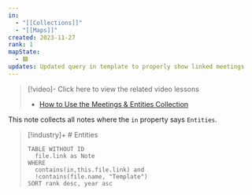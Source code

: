 ```yaml
---
in:
  - "[[Collections]]"
  - "[[Maps]]"
created: 2023-11-27
rank: 1
mapState:
  - 🟩
updates: Updated query in template to properly show linked meetings
---
```


> [!video]- Click here to view the related video lessons
> - [How to Use the Meetings & Entities Collection](https://community.linkingyourthinking.com/c/ideaverse-pro/sections/146181/lessons/513568)

This note collects all notes where the `in` property says `Entities`.

> [!industry]+ # Entities
> ```dataview
> TABLE WITHOUT ID
> 	file.link as Note
> WHERE
> 	contains(in,this.file.link) and
> 	!contains(file.name, "Template")
> SORT rank desc, year asc
> ```
